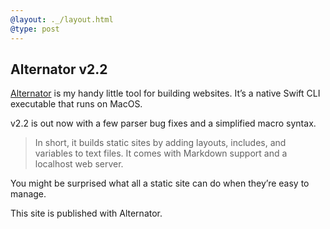 ```yaml
---
@layout: ._/layout.html
@type: post
---
```

## Alternator v2.2 [](permalink)

[Alternator](https://alternator.sh) is my handy little tool for building websites.
It’s a native Swift CLI executable that runs on MacOS.

v2.2 is out now with a few parser bug fixes and a simplified macro syntax.

> In short, it builds static sites by adding layouts, includes, and variables to text
> files. It comes with Markdown support and a localhost web server.

You might be surprised what all a static site can do when they’re easy to manage.

This site is published with Alternator.
